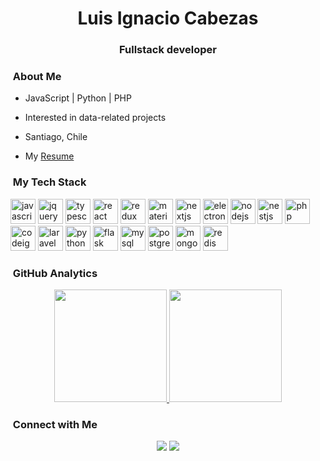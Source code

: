 <!-- ### ![hire-javascript-developer-banner](https://user-images.githubusercontent.com/66705822/100891556-211aa600-3498-11eb-84d7-7e9d43c8331c.jpg) -->
<h1 align="center">Luis Ignacio Cabezas</h1>
<h3 align="center">Fullstack developer</h3>

<!-- <p align="left"> <img src="https://komarev.com/ghpvc/?username=luisignaciocc" alt="pydevsg" /> </p> -->

### &nbsp;About Me

- JavaScript | Python | PHP

- Interested in data-related projects

- Santiago, Chile

- My [Resume](https://drive.google.com/uc?export=download&id=10XjheT_58denQCNHpyb-paLvoI9Kf0Z0)

### &nbsp;My Tech Stack
<p align="left">
<img src="https://cdn.jsdelivr.net/gh/devicons/devicon@v2.11.0/icons/javascript/javascript-plain.svg" alt="javascript" width="40" height="40"/>
<img src="https://cdn.jsdelivr.net/gh/devicons/devicon@v2.11.0/icons/jquery/jquery-plain-wordmark.svg" alt="jquery" width="40" height="40"/>
<img src="https://cdn.jsdelivr.net/gh/devicons/devicon@v2.11.0/icons/typescript/typescript-plain.svg" alt="typescript" width="40" height="40"/>
<img src="https://cdn.jsdelivr.net/gh/devicons/devicon@v2.11.0/icons/react/react-original.svg" alt="react" width="40" height="40"/>
<img src="https://cdn.jsdelivr.net/gh/devicons/devicon@v2.11.0/icons/redux/redux-original.svg" alt="redux" width="40" height="40"/>
<img src="https://cdn.jsdelivr.net/gh/devicons/devicon@v2.11.0/icons/materialui/materialui-plain.svg" alt="materialui" width="40" height="40"/>
<img src="https://cdn.jsdelivr.net/gh/devicons/devicon@v2.11.0/icons/nextjs/nextjs-original-wordmark.svg" alt="nextjs" width="40" height="40"/>
<img src="https://cdn.jsdelivr.net/gh/devicons/devicon@v2.11.0/icons/electron/electron-original.svg" alt="electron" width="40" height="40"/>
<img src="https://cdn.jsdelivr.net/gh/devicons/devicon@v2.11.0/icons/nodejs/nodejs-plain.svg" alt="nodejs" width="40" height="40"/>
<img src="https://cdn.jsdelivr.net/gh/devicons/devicon@v2.11.0/icons/nestjs/nestjs-plain.svg" alt="nestjs" width="40" height="40"/>
<img src="https://cdn.jsdelivr.net/gh/devicons/devicon@v2.11.0/icons/php/php-plain.svg" alt="php" width="40" height="40"/>
<img src="https://cdn.jsdelivr.net/gh/devicons/devicon@v2.11.0/icons/codeigniter/codeigniter-plain-wordmark.svg" alt="codeigniter" width="40" height="40"/>
<img src="https://cdn.jsdelivr.net/gh/devicons/devicon@v2.11.0/icons/laravel/laravel-plain.svg" alt="laravel" width="40" height="40"/>
<img src="https://cdn.jsdelivr.net/gh/devicons/devicon@v2.11.0/icons/python/python-plain.svg" alt="python" width="40" height="40"/>
<img src="https://cdn.jsdelivr.net/gh/devicons/devicon@v2.11.0/icons/flask/flask-original.svg" alt="flask" width="40" height="40"/>
<img src="https://cdn.jsdelivr.net/gh/devicons/devicon@v2.11.0/icons/mysql/mysql-plain-wordmark.svg" alt="mysql" width="40" height="40"/>
<img src="https://cdn.jsdelivr.net/gh/devicons/devicon@v2.11.0/icons/postgresql/postgresql-plain.svg" alt="postgresql" width="40" height="40"/>
<img src="https://cdn.jsdelivr.net/gh/devicons/devicon@v2.11.0/icons/mongodb/mongodb-plain-wordmark.svg" alt="mongodb" width="40" height="40"/>
<img src="https://cdn.jsdelivr.net/gh/devicons/devicon@v2.11.0/icons/redis/redis-plain.svg" alt="redis" width="40" height="40"/>

### &nbsp;GitHub Analytics
  
<p align="center">
<a href="https://github.com/luisignaciocc">
  <img height="180em" src="https://github-readme-stats.vercel.app/api?username=luisignaciocc&show_icons=true&theme=chartreuse-dark" />
  <img height="180em" src="https://github-readme-stats-eight-theta.vercel.app/api/top-langs/?username=luisignaciocc&theme=chartreuse-dark&layout=compact&exclude_lang=java+r" />
</a>
</p>

### &nbsp;Connect with Me

<p align="center">
<a href="https://www.linkedin.com/in/luisignaciocc/"><img src="https://img.shields.io/badge/-Luis%20Cabezas-0077B5?style=flat-square&logo=Linkedin&logoColor=white"/></a>
<a href="mailto:luisignacioccp@gmail.com"><img src="https://img.shields.io/badge/-me@luisignacio.cc-D14836?style=flat-square&logo=Gmail&logoColor=white"/></a>

